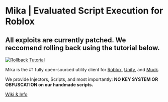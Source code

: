 # Mika | Evaluated Script Execution for Roblox
## All exploits are currently patched. We reccomend rolling back using the tutorial below.

[![Rollback Tutorial](https://github.com/klashdevelopment/Mika-Roblox/assets/57292172/7dd70f56-56e6-4805-856d-f06b33469564)](https://www.youtube.com/embed/1kLGEQHzjZs "Roblox UWP Downgrade - Use Fiddler")

Mika is the #1 fully open-sourced utility client for [Roblox](https://github.com/klashdevelopment/Mika-Roblox), [Unity](https://github.com/klashdevelopment/Mika-Others), and [Muck](https://github.com/klashdevelopment/Mika).

We provide Injectors, Scripts, and most importantly: **NO KEY SYSTEM OR OBFUSCATION on our handmade scripts.**

[Wiki & Info](https://pages.klash.dev/Mika-Roblox)
